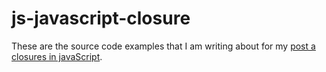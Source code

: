 # js-javascript-closure 

These are the source code examples that I am writing about for my [post a closures in javaScript](https://dustinpfister.github.io/2019/02/22/js-javascript-closure/).